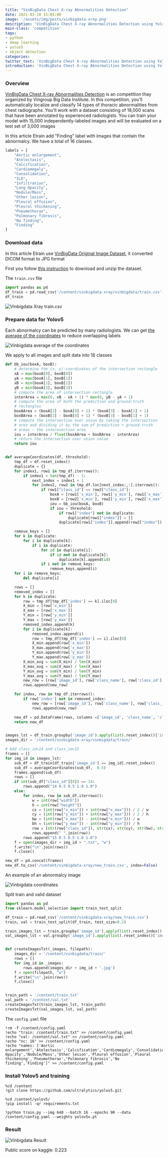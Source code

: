 ```yaml
---
title: "VinBigData Chest X-ray Abnormalities Detection"
date: 2021-03-10 15:01:00
image: '/assets/img/posts/vinbigdata-xray.png'
description: 'VinBigData Chest X-ray Abnormalities Detection using Yolov5'
main-class: 'competition'
tags:
- python
- deep learning
- yolov5
- object detection
categories:
twitter_text: 'VinBigData Chest X-ray Abnormalities Detection using Yolov5'
introduction: 'VinBigData Chest X-ray Abnormalities Detection using Yolov5'
---
```


### Overview

[VinBigData Chest X-ray Abnormalities Detection](https://www.kaggle.com/c/vinbigdata-chest-xray-abnormalities-detection) is an competition thay organized by Vingroup Big Data Institute. In this competition, you’ll automatically localize and classify 14 types of thoracic abnormalities from chest radiographs. You'll work with a dataset consisting of 18,000 scans that have been annotated by experienced radiologists. You can train your model with 15,000 independently-labeled images and will be evaluated on a test set of 3,000 images

In this article Etrain add "Finding" label with images that contain the abnormalcy. We have a total of 16 classes.

```python
labels = [
    "Aortic enlargement",
    "Atelectasis",
    "Calcification",
    "Cardiomegaly",
    "Consolidation",
    "ILD",
    "Infiltration",
    "Lung Opacity",
    "Nodule/Mass",
    "Other lesion",
    "Pleural effusion",
    "Pleural thickening",
    "Pneumothorax",
    "Pulmonary fibrosis",
    "No finding",
    "Finding"
]
```


### Download data

In this article Etrain use [VinBigData Original Image Dataset](https://www.kaggle.com/awsaf49/vinbigdata-original-image-dataset), it converted DICOM format to JPG format

First you follow [this instruction](/en/posts/download-kaggle-data-in-google-colab) to download and unzip the dataset.

The `train.csv` file

```python
import pandas as pd
df_train = pd.read_csv('/content/vinbigdata-xray/vinbigdata/train.csv')
df_train
```

![Vinbigdata Xray train.csv](/assets/img/posts/vinbigdata-xray-train.png)


### Prepare data for Yolov5

Each abnormalcy can be predicted by many radiologists. We can get [the average of the coordinates](https://www.kaggle.com/duythanhng/take-the-average-of-the-coordinates-using-iou) to reduce overlapping labels

![Vinbigdata average of the coordinates](/assets/img/posts/vinbigdata-convert-iou.png)


We apply to all images and split data into 16 classes


```python
def bb_iou(boxA, boxB):
	# determine the (x, y)-coordinates of the intersection rectangle
	xA = max(boxA[0], boxB[0])
	yA = max(boxA[1], boxB[1])
	xB = min(boxA[2], boxB[2])
	yB = min(boxA[3], boxB[3])
	# compute the area of intersection rectangle
	interArea = max(0, xB - xA + 1) * max(0, yB - yA + 1)
	# compute the area of both the prediction and ground-truth
	# rectangles
	boxAArea = (boxA[2] - boxA[0] + 1) * (boxA[3] - boxA[1] + 1)
	boxBArea = (boxB[2] - boxB[0] + 1) * (boxB[3] - boxB[1] + 1)
	# compute the intersection over union by taking the intersection
	# area and dividing it by the sum of prediction + ground-truth
	# areas - the interesection area
	iou = interArea / float(boxAArea + boxBArea - interArea)
	# return the intersection over union value
	return iou


def averageCoordinates(df, threshold):
    tmp_df = df.reset_index()
    duplicate = {}
    for index1, row1 in tmp_df.iterrows():
        if index1 < len(tmp_df) - 1:
            next_index = index1 + 1
            for index2, row2 in tmp_df.loc[next_index:,:].iterrows():
                if row1["class_id"] == row2["class_id"]:
                    boxA = [row1['x_min'], row1['y_min'], row1['x_max'], row1['y_max']]
                    boxB = [row2['x_min'], row2['y_min'], row2['x_max'], row2['y_max']]
                    iou = bb_iou(boxA, boxB)
                    if iou > threshold:
                        if row1["index"] not in duplicate:
                            duplicate[row1["index"]] = []
                        duplicate[row1["index"]].append(row2["index"])

    remove_keys = []
    for k in duplicate:
        for i in duplicate[k]:
            if i in duplicate:
                for id in duplicate[i]:
                    if id not in duplicate[k]:
                        duplicate[k].append(id)
                if i not in remove_keys:
                    remove_keys.append(i)
    for i in remove_keys:
        del duplicate[i]

    rows = []
    removed_index = []
    for k in duplicate:
        row = tmp_df[tmp_df['index'] == k].iloc[0]
        X_min = [row['x_min']]
        X_max = [row['x_max']]
        Y_min = [row['y_min']]
        Y_max = [row['y_max']]
        removed_index.append(k)
        for i in duplicate[k]:
            removed_index.append(i)
            row = tmp_df[tmp_df['index'] == i].iloc[0]
            X_min.append(row['x_min'])
            X_max.append(row['x_max'])
            Y_min.append(row['y_min'])
            Y_max.append(row['y_max'])
        X_min_avg = sum(X_min) / len(X_min)
        X_max_avg = sum(X_max) / len(X_max)
        Y_min_avg = sum(Y_min) / len(Y_min)
        Y_max_avg = sum(Y_max) / len(Y_max)
        new_row = [row['image_id'], row['class_name'], row['class_id'], X_min_avg, Y_min_avg, X_max_avg, Y_max_avg, row['width'], row['height']]
        rows.append(new_row)

    for index, row in tmp_df.iterrows():
        if row['index'] not in removed_index:
            new_row = [row['image_id'], row['class_name'], row['class_id'], row['x_min'], row['y_min'], row['x_max'], row['y_max'], row['width'], row['height']]
            rows.append(new_row)

    new_df = pd.DataFrame(rows, columns =['image_id', 'class_name', 'class_id', 'x_min', 'y_min', 'x_max', 'y_max', 'width', 'height'])
    return new_df


images_lst = df_train.groupby('image_id').apply(list).reset_index()['image_id'].tolist()
images_dir = '/content/vinbigdata-xray/vinbigdata/train/'

# Add class_id=14 and class_id=15
frames = []
for img_id in images_lst:
    sub_df = df_train[df_train['image_id'] == img_id].reset_index()
    sub_df = averageCoordinates(sub_df,  0.5)
    frames.append(sub_df)
    rows = []
    if int(sub_df["class_id"][0]) == 14:
        rows.append("14 0.5 0.5 1.0 1.0")
    else:
        for index, row in sub_df.iterrows():
            w = int(row["width"])
            h = int(row["height"])
            cx = (int(row["x_min"]) + int(row["x_max"])) / 2 / w
            cy = (int(row["y_min"]) + int(row["y_max"])) / 2 / h
            bw = (int(row["x_max"]) - int(row["x_min"])) / w
            bh = (int(row["y_max"]) - int(row["y_min"])) / h
            row = [str(row["class_id"]), str(cx), str(cy), str(bw), str(bh)]
            rows.append(" ".join(row))
        rows.append("15 0.5 0.5 1.0 1.0")
    f = open(images_dir + img_id + ".txt", "w")
    f.write("\n".join(rows))
    f.close()

new_df = pd.concat(frames)
new_df.to_csv('/content/vinbigdata-xray/new_train.csv', index=False)
```

An example of an abnormalcy image

![Vinbigdata coordinates](/assets/img/posts/vingbigdata-filetxt.png)

Split train and valid dataset

```python
import pandas as pd
from sklearn.model_selection import train_test_split

df_train = pd.read_csv('/content/vinbigdata-xray/new_train.csv')
train, val = train_test_split(df_train, test_size=0.2)

train_images_lst = train.groupby('image_id').apply(list).reset_index()['image_id'].tolist()
val_images_lst = val.groupby('image_id').apply(list).reset_index()['image_id'].tolist()


def createImagesTxt(_images, filepath):
    images_dir = '/content/vinbigdata/train/'
    rows = []
    for img_id in _images:
        rows.append(images_dir + img_id + '.jpg')
    f = open(filepath, "w")
    f.write("\n".join(rows))
    f.close()


train_path = '/content/train.txt'
val_path = '/content/val.txt'
createImagesTxt(train_images_lst, train_path)
createImagesTxt(val_images_lst, val_path)
```

The `config.yaml` file

```
!rm -f /content/config.yaml
!echo "train: /content/train.txt" >> /content/config.yaml
!echo "val: /content/val.txt" >> /content/config.yaml
!echo "nc: 16" >> /content/config.yaml
!echo "names: ['Aortic enlargement','Atelectasis','Calcification','Cardiomegaly','Consolidation','ILD','Infiltration','Lung Opacity','Nodule/Mass','Other lesion','Pleural effusion','Pleural thickening','Pneumothorax','Pulmonary fibrosis','No finding','Finding']" >> /content/config.yaml
```

### Install Yolov5 and training

```
%cd /content
!git clone https://github.com/ultralytics/yolov5.git

%cd /content/yolov5/
!pip install -qr requirements.txt

!python train.py --img 640 --batch 16 --epochs 90 --data /content/config.yaml --weights yolov5x.pt
```


### Result

![Vinbigdata Result](/assets/img/posts/vinbigdata-xray-result.png)

Public score on kaggle: 0.223